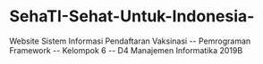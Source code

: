 # SehaTI-Sehat-Untuk-Indonesia-
Website Sistem Informasi Pendaftaran Vaksinasi -- Pemrograman Framework -- Kelompok 6 -- D4 Manajemen Informatika 2019B
